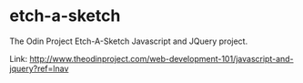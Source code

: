 # etch-a-sketch 
The Odin Project Etch-A-Sketch Javascript and JQuery project.

Link: http://www.theodinproject.com/web-development-101/javascript-and-jquery?ref=lnav